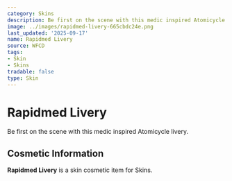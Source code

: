 ```yaml
---
category: Skins
description: Be first on the scene with this medic inspired Atomicycle livery.
image: ../images/rapidmed-livery-665cbdc24e.png
last_updated: '2025-09-17'
name: Rapidmed Livery
source: WFCD
tags:
- Skin
- Skins
tradable: false
type: Skin
---
```


# Rapidmed Livery

Be first on the scene with this medic inspired Atomicycle livery.

## Cosmetic Information

**Rapidmed Livery** is a skin cosmetic item for Skins.

